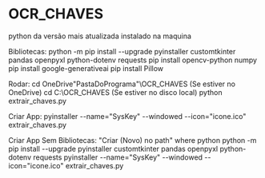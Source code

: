 # OCR_CHAVES
python da versão mais atualizada instalado na maquina

Bibliotecas:
python -m pip install --upgrade pyinstaller customtkinter pandas openpyxl python-dotenv requests
pip install opencv-python numpy
pip install google-generativeai
pip install Pillow

Rodar:
cd OneDrive\"PastaDoPrograma"\OCR_CHAVES (Se estiver no OneDrive)
cd C:\OCR_CHAVES (Se estiver no disco local)
python extrair_chaves.py

Criar App:
pyinstaller --name="SysKey" --windowed --icon="icone.ico" extrair_chaves.py

Criar App Sem Bibliotecas:
"Criar (Novo) no path"
where python
python -m pip install --upgrade pyinstaller customtkinter pandas openpyxl python-dotenv requests
pyinstaller --name="SysKey" --windowed --icon="icone.ico" extrair_chaves.py
